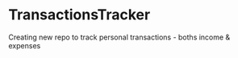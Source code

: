 # TransactionsTracker
Creating new repo to track personal transactions - boths income &amp; expenses
